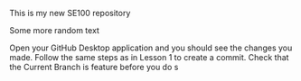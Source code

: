 This is my new SE100 repository

Some more random text

Open your GitHub Desktop application and you should see the changes you made. Follow the same steps as in Lesson 1 to create a commit. Check that the Current Branch is feature before you do s
